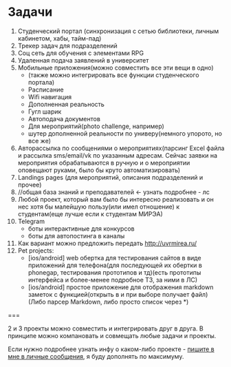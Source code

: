 # Задачи

1. Студенческий портал (синхронизация с сетью библиотеки, личным кабинетом, хабы, тайм-пад)
2. Трекер задач для подразделений
3. Соц сеть для обучения с элементами RPG
4. Удаленная подача заявлений в университет
5. Мобильные приложения(можно совместить все эти вещи в одно)
    * (также можно интегрировать все функции студенческого портала)
    * Расписание
    * Wifi навигация
    * Дополненная реальность
    * Гугл шарик
    * Автоподача документов
    * Для мероприятий(photo challenge, например)
    * шутер дополненной реальности по универу(немного упорото, но все же)
6. Авторассылка по сообщениями о мероприятиях(парсинг Excel файла и рассылка sms/email/vk по указанным адресам. Сейчас заявки на мероприятия обрабатываются в ручную и о мероприятии оповещают руками, было бы круто автоматизировать)
7. Landings pages (для мероприятий, описания подразделений и прочее)
8. //общая база знаний и преподавателей <- узнать подробнее - лс
9. Любой проект, который вам было бы интересно реализовать и он нес хотя бы малейшую пользу(или имел отношение) к студентам(еще лучше если к студентам МИРЭА)
10. Telegram
    * боты интерактивные для конкурсов
    * боты для автопостинга в каналы
11. Как вариант можно предложить передать http://uvrmirea.ru/
12. Pet projects:
    * [ios/android] web обертка для тестирования сайтов в виде приложений для телефона(для последующей их обертки в phonegap, тестирования прототипов и тд)(есть прототипы интерфейса и более-менее подробное ТЗ, за ними в ЛС)
    * [ios/android] простое приложение для отображения markdown заметок с функцией(открыть в и при выборе получает файл)(Либо парсер Markdown, либо просто список через *)

===

2 и 3 проекты можно совместить и интегрировать друг в друга. В принципе можно компановать и совмещать любые задачи и проекты.

Если нужно подробнее узнать инфу о каком-либо проекте - [пишите в мне в личные сообщения](https://vk.com/codingape), я буду дополнять по максимуму.